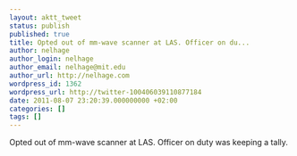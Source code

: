 ```yaml
---
layout: aktt_tweet
status: publish
published: true
title: Opted out of mm-wave scanner at LAS. Officer on du...
author: nelhage
author_login: nelhage
author_email: nelhage@mit.edu
author_url: http://nelhage.com
wordpress_id: 1362
wordpress_url: http://twitter-100406039110877184
date: 2011-08-07 23:20:39.000000000 +02:00
categories: []
tags: []
---
```

Opted out of mm-wave scanner at LAS. Officer on duty was keeping a tally.
